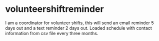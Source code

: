 # volunteershiftreminder
I am a coordinator for volunteer shifts, this will send an email reminder 5 days out and a text reminder 2 days out. Loaded schedule with contact information from csv file every three months. 

